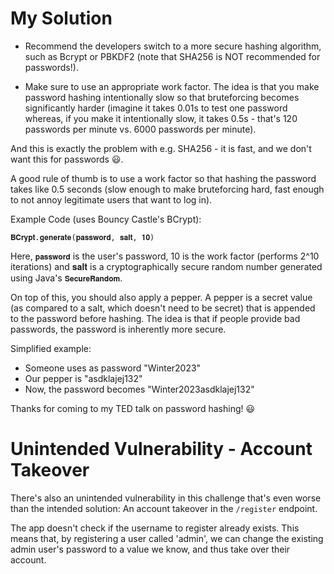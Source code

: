 # My Solution

- Recommend the developers switch to a more secure hashing algorithm, such as Bcrypt or PBKDF2 (note that SHA256 is NOT recommended for passwords!).

- Make sure to use an appropriate work factor. The idea is that you make password hashing intentionally slow so that bruteforcing becomes significantly harder (imagine it takes 0.01s to test one password whereas, if you make it intentionally slow, it takes 0.5s - that's 120 passwords per minute vs. 6000 passwords per minute). 

And this is exactly the problem with e.g. SHA256 - it is fast, and we don't want this for passwords 😃.

A good rule of thumb is to use a work factor so that hashing the password takes like 0.5 seconds (slow enough to make bruteforcing hard, fast enough to not annoy legitimate users that want to log in).

Example Code (uses Bouncy Castle's BCrypt):

`𝐁𝐂𝐫𝐲𝐩𝐭.𝐠𝐞𝐧𝐞𝐫𝐚𝐭𝐞(𝐩𝐚𝐬𝐬𝐰𝐨𝐫𝐝, 𝐬𝐚𝐥𝐭, 𝟏𝟎)`

Here, `𝐩𝐚𝐬𝐬𝐰𝐨𝐫𝐝` is the user's password, 10 is the work factor (performs 2^10 iterations) and 𝐬𝐚𝐥𝐭 is a cryptographically secure random number generated using Java's `𝐒𝐞𝐜𝐮𝐫𝐞𝐑𝐚𝐧𝐝𝐨𝐦`.

On top of this, you should also apply a pepper. A pepper is a secret value (as compared to a salt, which doesn't need to be secret) that is appended to the password before hashing. The idea is that if people provide bad passwords, the password is inherently more secure.

Simplified example:

- Someone uses as password "Winter2023"
- Our pepper is "asdklajej132"
- Now, the password becomes "Winter2023asdklajej132"

Thanks for coming to my TED talk on password hashing! 😃 

# Unintended Vulnerability - Account Takeover

There's also an unintended vulnerability in this challenge that's even worse than the intended solution: An account takeover in the `/register` endpoint.

The app doesn't check if the username to register already exists. This means that, by registering a user called 'admin', we can change the existing admin user's password to a value we know, and thus take over their account.
